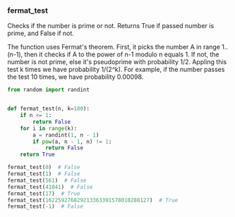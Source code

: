 ### fermat_test

Checks if the number is prime or not. Returns True if passed number is prime, and False if not.

The function uses Fermat's theorem. First, it picks the number A in range 1..(n-1), then it checks if A to the power of n-1 modulo n equals 1. If not, the number is not prime, else it's pseudoprime with probability 1/2. Appling this test k times we have probability 1/(2^k). For example, if the number passes the test 10 times, we have probability 0.00098.

``` python
from random import randint


def fermat_test(n, k=100):
    if n <= 1:
        return False
    for i in range(k):
        a = randint(1, n - 1)
        if pow(a, n - 1, n) != 1:
            return False
    return True

```

``` python
fermat_test(0)  # False
fermat_test(1)  # False
fermat_test(561)  # False
fermat_test(41041)  # False
fermat_test(17)  # True
fermat_test(162259276829213363391578010288127)  # True
fermat_test(-1)  # False
```
